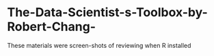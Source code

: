 # The-Data-Scientist-s-Toolbox-by-Robert-Chang-
These materials were  screen-shots of reviewing when R installed
